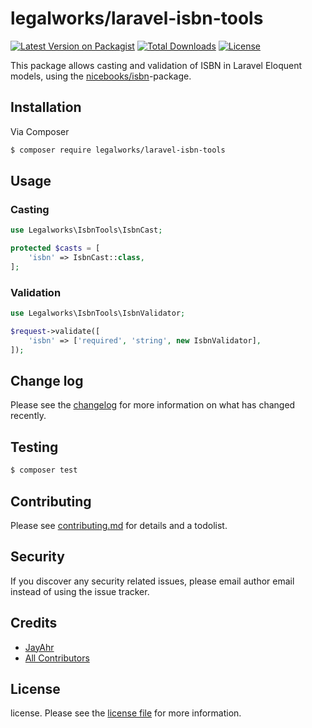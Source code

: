# legalworks/laravel-isbn-tools

[![Latest Version on Packagist][ico-version]][link-packagist]
[![Total Downloads][ico-downloads]][link-downloads]
[![License](https://img.shields.io/badge/license-MIT-blue.svg)](http://opensource.org/licenses/MIT)

This package allows casting and validation of ISBN in Laravel Eloquent models, using the [nicebooks/isbn](https://github.com/nicebooks-com/isbn)-package.

## Installation

Via Composer

``` bash
$ composer require legalworks/laravel-isbn-tools
```

## Usage

### Casting

``` php
use Legalworks\IsbnTools\IsbnCast;

protected $casts = [
    'isbn' => IsbnCast::class,
];
```

### Validation

``` php
use Legalworks\IsbnTools\IsbnValidator;

$request->validate([
    'isbn' => ['required', 'string', new IsbnValidator],
]);
```

## Change log

Please see the [changelog](changelog.md) for more information on what has changed recently.

## Testing

``` bash
$ composer test
```

## Contributing

Please see [contributing.md](contributing.md) for details and a todolist.

## Security

If you discover any security related issues, please email author email instead of using the issue tracker.

## Credits

- [JayAhr][link-author]
- [All Contributors][link-contributors]

## License

license. Please see the [license file](license.md) for more information.

[ico-version]: https://img.shields.io/packagist/v/legalworks/laravel-isbn-tools.svg?style=flat-square
[ico-downloads]: https://img.shields.io/packagist/dt/legalworks/laravel-isbn-tools.svg?style=flat-square

[link-packagist]: https://packagist.org/packages/legalworks/laravel-isbn-tools
[link-downloads]: https://packagist.org/packages/legalworks/laravel-isbn-tools
[link-author]: https://github.com/legalworks
[link-contributors]: ../../contributors
